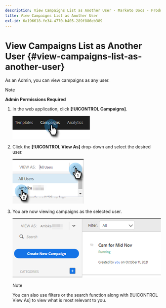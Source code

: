```yaml
---
description: View Campaigns List as Another User - Marketo Docs - Product Documentation
title: View Campaigns List as Another User
exl-id: 6a196618-fe34-4770-b405-289f886eb389
---
```

# View Campaigns List as Another User {#view-campaigns-list-as-another-user}

As an Admin, you can view campaigns as any user.

>[!NOTE]
>
>**Admin Permissions Required**

1. In the web application, click **[!UICONTROL Campaigns]**.

   ![](assets/view-campaigns-list-as-another-user-1.png)

1. Click the **[!UICONTROL View As]** drop-down and select the desired user.

   ![](assets/view-campaigns-list-as-another-user-2.png)

1. You are now viewing campaigns as the selected user.

   ![](assets/view-campaigns-list-as-another-user-3.png)

   >[!NOTE]
   >
   >You can also use filters or the search function along with [!UICONTROL View As] to view what is most relevant to you.
